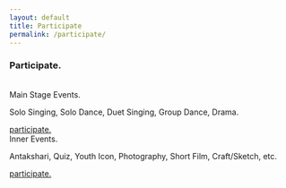 ```yaml
---
layout: default
title: Participate
permalink: /participate/
---
```


<section class="container">
  <h3 class="typography--display1">Participate.</h3>
  <br>
  <div class="row center-align">
    <div class="col s12 m6">
      <div class="card">
        <div class="card-content black-text">
          <span class="card-title typography--title">Main Stage Events.</span>
          <p class="typography--relaxed">Solo Singing, Solo Dance, Duet Singing, Group Dance, Drama.</p>
        </div>
        <div class="card-action">
          <a href="http://tinyurl.com/quasars2018mainstage" target="_blank" class="btn waves-effect purple">participate.</a>
        </div>
      </div>
    </div>
    <div class="col s12 m6">
      <div class="card">
        <div class="card-content black-text">
          <span class="card-title typography--title">Inner Events.</span>
          <p class="typography--relaxed">Antakshari, Quiz, Youth Icon, Photography, Short Film, Craft/Sketch, etc.</p>
        </div>
        <div class="card-action">
          <a href="http://tinyurl.com/quasars2018inner" target="_blank" class="btn waves-effect purple">participate.</a>
        </div>
      </div>
    </div>
  </div>
</section>